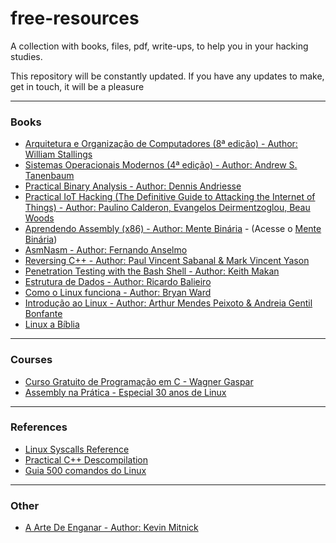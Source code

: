 # free-resources

A collection with books, files, pdf, write-ups, to help you in your hacking studies.

This repository will be constantly updated. If you have any updates to make, get in touch, it will be a pleasure

<hr>

### Books

<ul>
  <li><a href="https://drive.google.com/file/d/1TVYxTqYjISndjCg7ZRwg9FZ6-9fvcNu1/view?usp=sharing">Arquitetura e Organização de Computadores (8ª edição) - Author: William Stallings</a></li>
  <li><a href="https://drive.google.com/file/d/1KOX_WU5DG--nSc6hheEe8ScH7aHwNT3p/view?usp=sharing">Sistemas Operacionais Modernos (4ª edição) - Author: Andrew S. Tanenbaum</a></li>
  <li><a href="https://drive.google.com/file/d/1sTV3OH3ptxWO9J_D0HubArV1MyrzMJR6/view?usp=sharing">Practical Binary Analysis - Author: Dennis Andriesse</a></li>
  <li><a href="https://drive.google.com/file/d/1JvLyPO7BtBZIUB2_DTA2y0ophlkBN7hl/view?usp=sharing">Practical IoT Hacking (The Definitive Guide to Attacking the Internet of Things) - Author: Paulino Calderon, Evangelos Deirmentzoglou, Beau Woods</a></li>
  <li><a href="https://mentebinaria.gitbook.io/assembly/a-base">Aprendendo Assembly (x86) - Author: Mente Binária</a> - (Acesse o <a href="https://www.mentebinaria.com.br/">Mente Binária</a>)</li>
  <li><a href="https://drive.google.com/file/d/1OMU0svKIhSH_jPl1Kmft541yEx5IbH3e/view?usp=sharing">AsmNasm - Author: Fernando Anselmo</a></li>
  <li><a href="https://drive.google.com/file/d/1P-itoQYMxVlTPB6EUVbn9EuqSYGWLFme/view?usp=sharing">Reversing C++ - Author: Paul Vincent Sabanal & Mark Vincent Yason</a></li>
  <li><a href="https://drive.google.com/file/d/1WhlWON1mcPvtSxcBAMQ5If73n6smkSJR/view?usp=sharing">Penetration Testing with the Bash Shell - Author: Keith Makan</a></li>
  <li><a href="https://drive.google.com/file/d/1MJ9LZ2azfoTabqEC7XGT4XyYpK3pKQHG/view?usp=sharing">Estrutura de Dados - Author: Ricardo Balieiro</a></li>
  <li><a href="https://drive.google.com/file/d/1rZqkyt1fxqfFL25vXzTBRQtcSqKy_JnJ/view?usp=sharing">Como o Linux funciona - Author: Bryan Ward</a></li>
  <li><a href="https://drive.google.com/file/d/1I33f6CUhiKHXOEFP4--v97LM0BiYQTT5/view?usp=sharing">Introdução ao Linux - Author: Arthur Mendes Peixoto & Andreia Gentil Bonfante</a></li>
    <li><a href="https://drive.google.com/file/d/1e1PwBr3b9mmpn3xq1EI6w1GCveZ-VQUR/view?usp=sharing">Linux a Bíblia </a></li>

</ul>

<hr>

### Courses

<ul>
  <li><a href="https://wagnergaspar.com/curso-gratuito-de-programacao-c/">Curso Gratuito de Programação em C - Wagner Gaspar</a></li>
  <li><a href="https://www.youtube.com/watch?v=0lfikxs967c&list=PLxTkH01AauxRm0LFLlOA9RR5O6hBLqBtC">Assembly na Prática - Especial 30 anos de Linux</a></li>
</ul>

<hr>

### References

<ul>
  <li><a href="https://syscalls.w3challs.com/?arch=x86">Linux Syscalls Reference</a></li>
  <li><a href="https://drive.google.com/file/d/1OBGGhqLiGdZpmykU91fbehM2JFpp4mPO/view?usp=sharing">Practical C++ Descompilation</a></li>
  <li><a href="https://drive.google.com/file/d/1cC3ukdQO7ERtIi0-Md30ABNOdYpuVUXx/view?usp=sharing">Guia 500 comandos do Linux</a></li>
</ul>

<hr>

### Other

<ul>
  <li><a href="https://drive.google.com/file/d/1d7uHKCs_oEisu4kOEwJxMxugbcutN_-j/view?usp=sharing">A Arte De Enganar - Author: Kevin Mitnick</a></li>
</ul>
